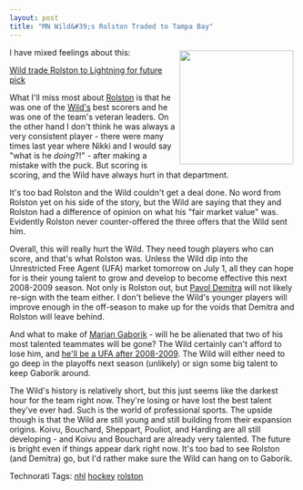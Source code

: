 ```yaml
---
layout: post
title: "MN Wild&#39;s Rolston Traded to Tampa Bay"
---
```


<p><img style="margin: 5px" src="http://i201.photobucket.com/albums/aa25/gillyphoto/Brian-Rolston.jpg" width="200" align="right" border="0" /> I have mixed feelings about this:</p>
  
<p><a title="http://tinyurl.com/68j6mv" href="http://tinyurl.com/68j6mv">Wild trade Rolston to Lightning for future pick</a></p>
  
<p>What I'll miss most about <a href="http://sports.yahoo.com/nhl/players/1044">Rolston</a> is that he was one of the <a href="http://www.wild.com">Wild's</a> best scorers and he was one of the team's veteran leaders.  On the other hand I don't think he was always a very consistent player - there were many times last year where Nikki and I would say "what is he <em>doing</em>?!" - after making a mistake with the puck.  But scoring is scoring, and the Wild have always hurt in that department.</p>
  
<p>It's too bad Rolston and the Wild couldn't get a deal done.  No word from Rolston yet on his side of the story, but the Wild are saying that they and Rolston had a difference of opinion on what his "fair market value" was.  Evidently Rolston never counter-offered the three offers that the Wild sent him.</p>
  
<p>Overall, this will really hurt the Wild.  They need tough players who can score, and that's what Rolston was.  Unless the Wild dip into the Unrestricted Free Agent (UFA) market tomorrow on July 1, all they can hope for is their young talent to grow and develop to become effective this next 2008-2009 season.  Not only is Rolston out, but <a href="http://sports.yahoo.com/nhl/players/692">Pavol Demitra</a> will not likely re-sign with the team either.  I don't believe the Wild's younger players will improve enough in the off-season to make up for the voids that Demitra and Rolston will leave behind.  </p>
  
<p>And what to make of <a href="http://sports.yahoo.com/nhl/players/2416">Marian Gaborik</a> - will he be alienated that two of his most talented teammates will be gone?  The Wild certainly can't afford to lose him, and <a href="http://www.nhlnumbers.com/overview.php?team=MIN&amp;season=0809">he'll be a UFA after 2008-2009</a>.  The Wild will either need to go deep in the playoffs next season (unlikely) or sign some big talent to keep Gaborik around.</p>
  
<p>The Wild's history is relatively short, but this just seems like the darkest hour for the team right now.  They're losing or have lost the best talent they've ever had.  Such is the world of professional sports.  The upside though is that the Wild are still young and still building from their expansion origins.  Koivu, Bouchard, Sheppart, Pouliot, and Harding are all still developing - and Koivu and Bouchard are already very talented.  The future is bright even if things appear dark right now.  It's too bad to see Rolston (and Demitra) go, but I'd rather make sure the Wild can hang on to Gaborik.</p>
  
<div class="tags" id="scid:0767317B-992E-4b12-91E0-4F059A8CECA8:26d856ff-b233-4adb-9fb6-433c3cced652">Technorati Tags: <a href="http://technorati.com/tags/nhl" target="_blank" rel="tag">nhl</a> <a href="http://technorati.com/tags/hockey" target="_blank" rel="tag">hockey</a> <a href="http://technorati.com/tags/rolston" target="_blank" rel="tag">rolston</a></div> 
